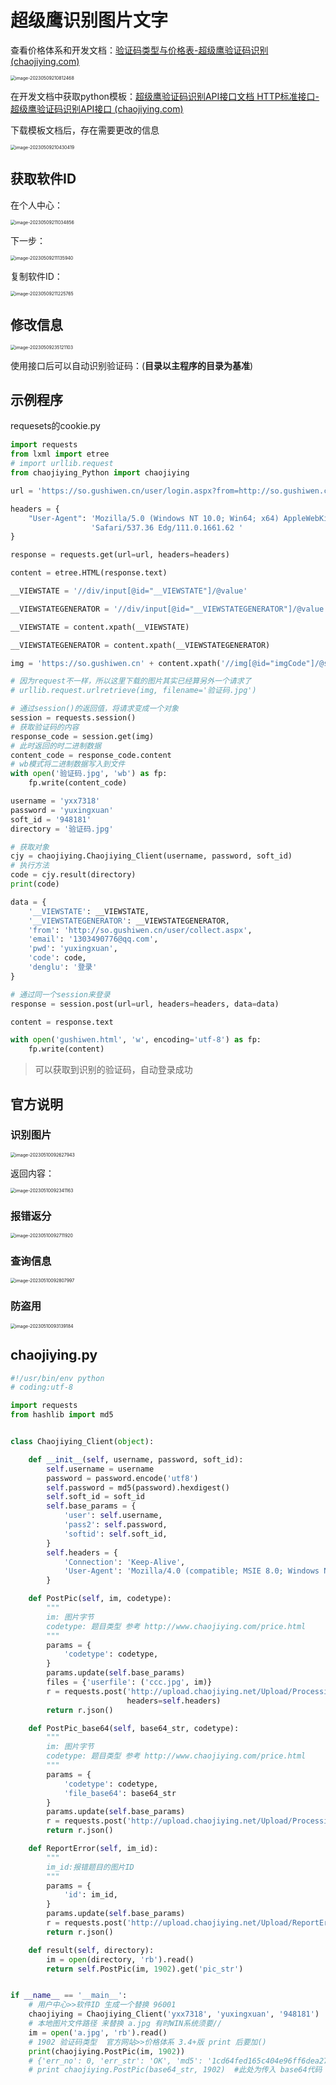 # 超级鹰识别图片文字

查看价格体系和开发文档：[验证码类型与价格表-超级鹰验证码识别 (chaojiying.com)](https://www.chaojiying.com/price.html)

<img src="img/超级鹰识别图片文字/image-20230509210812468.png" alt="image-20230509210812468" style="zoom: 50%;" />

在开发文档中获取python模板：[超级鹰验证码识别API接口文档 HTTP标准接口-超级鹰验证码识别API接口 (chaojiying.com)](http://www.chaojiying.com/api-5.html)

下载模板文档后，存在需要更改的信息

<img src="img/超级鹰识别图片文字/image-20230509210430419.png" alt="image-20230509210430419" style="zoom:50%;" />

## 获取软件ID

在个人中心：

<img src="img/超级鹰识别图片文字/image-20230509211034856.png" alt="image-20230509211034856" style="zoom: 50%;" />

下一步：

<img src="img/超级鹰识别图片文字/image-20230509211135940.png" alt="image-20230509211135940" style="zoom: 50%;" />

复制软件ID：

<img src="img/超级鹰识别图片文字/image-20230509211225765.png" alt="image-20230509211225765" style="zoom: 50%;" />

## 修改信息

<img src="img/超级鹰识别图片文字/image-20230509235121103.png" alt="image-20230509235121103" style="zoom:50%;" />

使用接口后可以自动识别验证码：(**目录以主程序的目录为基准**)

## 示例程序

requesets的cookie.py

```python
import requests
from lxml import etree
# import urllib.request
from chaojiying_Python import chaojiying

url = 'https://so.gushiwen.cn/user/login.aspx?from=http://so.gushiwen.cn/user/collect.aspx'

headers = {
    "User-Agent": 'Mozilla/5.0 (Windows NT 10.0; Win64; x64) AppleWebKit/537.36 (KHTML, like Gecko) Chrome/111.0.0.0 '
                  'Safari/537.36 Edg/111.0.1661.62 '
}

response = requests.get(url=url, headers=headers)

content = etree.HTML(response.text)

__VIEWSTATE = '//div/input[@id="__VIEWSTATE"]/@value'

__VIEWSTATEGENERATOR = '//div/input[@id="__VIEWSTATEGENERATOR"]/@value'

__VIEWSTATE = content.xpath(__VIEWSTATE)

__VIEWSTATEGENERATOR = content.xpath(__VIEWSTATEGENERATOR)

img = 'https://so.gushiwen.cn' + content.xpath('//img[@id="imgCode"]/@src')[0]

# 因为request不一样，所以这里下载的图片其实已经算另外一个请求了
# urllib.request.urlretrieve(img, filename='验证码.jpg')

# 通过session()的返回值，将请求变成一个对象
session = requests.session()
# 获取验证码的内容
response_code = session.get(img)
# 此时返回的时二进制数据
content_code = response_code.content
# wb模式将二进制数据写入到文件
with open('验证码.jpg', 'wb') as fp:
    fp.write(content_code)

username = 'yxx7318'
password = 'yuxingxuan'
soft_id = '948181'
directory = '验证码.jpg'

# 获取对象
cjy = chaojiying.Chaojiying_Client(username, password, soft_id)
# 执行方法
code = cjy.result(directory)
print(code)

data = {
    '__VIEWSTATE': __VIEWSTATE,
    '__VIEWSTATEGENERATOR': __VIEWSTATEGENERATOR,
    'from': 'http://so.gushiwen.cn/user/collect.aspx',
    'email': '1303490776@qq.com',
    'pwd': 'yuxingxuan',
    'code': code,
    'denglu': '登录'
}

# 通过同一个session来登录
response = session.post(url=url, headers=headers, data=data)

content = response.text

with open('gushiwen.html', 'w', encoding='utf-8') as fp:
    fp.write(content)
```

> 可以获取到识别的验证码，自动登录成功

## 官方说明

### 识别图片

<img src="img/超级鹰识别图片文字/image-20230510092627943.png" alt="image-20230510092627943" style="zoom:50%;" />

返回内容：

<img src="img/超级鹰识别图片文字/image-20230510092341163.png" alt="image-20230510092341163" style="zoom:50%;" />

### 报错返分

<img src="img/超级鹰识别图片文字/image-20230510092711920.png" alt="image-20230510092711920" style="zoom:50%;" />

### 查询信息

<img src="img/超级鹰识别图片文字/image-20230510092807997.png" alt="image-20230510092807997" style="zoom:50%;" />

### 防盗用

<img src="img/超级鹰识别图片文字/image-20230510093139184.png" alt="image-20230510093139184" style="zoom:50%;" />

## chaojiying.py

```python
#!/usr/bin/env python
# coding:utf-8

import requests
from hashlib import md5


class Chaojiying_Client(object):

    def __init__(self, username, password, soft_id):
        self.username = username
        password = password.encode('utf8')
        self.password = md5(password).hexdigest()
        self.soft_id = soft_id
        self.base_params = {
            'user': self.username,
            'pass2': self.password,
            'softid': self.soft_id,
        }
        self.headers = {
            'Connection': 'Keep-Alive',
            'User-Agent': 'Mozilla/4.0 (compatible; MSIE 8.0; Windows NT 5.1; Trident/4.0)',
        }

    def PostPic(self, im, codetype):
        """
        im: 图片字节
        codetype: 题目类型 参考 http://www.chaojiying.com/price.html
        """
        params = {
            'codetype': codetype,
        }
        params.update(self.base_params)
        files = {'userfile': ('ccc.jpg', im)}
        r = requests.post('http://upload.chaojiying.net/Upload/Processing.php', data=params, files=files,
                          headers=self.headers)
        return r.json()

    def PostPic_base64(self, base64_str, codetype):
        """
        im: 图片字节
        codetype: 题目类型 参考 http://www.chaojiying.com/price.html
        """
        params = {
            'codetype': codetype,
            'file_base64': base64_str
        }
        params.update(self.base_params)
        r = requests.post('http://upload.chaojiying.net/Upload/Processing.php', data=params, headers=self.headers)
        return r.json()

    def ReportError(self, im_id):
        """
        im_id:报错题目的图片ID
        """
        params = {
            'id': im_id,
        }
        params.update(self.base_params)
        r = requests.post('http://upload.chaojiying.net/Upload/ReportError.php', data=params, headers=self.headers)
        return r.json()

    def result(self, directory):
        im = open(directory, 'rb').read()
        return self.PostPic(im, 1902).get('pic_str')


if __name__ == '__main__':
    # 用户中心>>软件ID 生成一个替换 96001
    chaojiying = Chaojiying_Client('yxx7318', 'yuxingxuan', '948181')
    # 本地图片文件路径 来替换 a.jpg 有时WIN系统须要//
    im = open('a.jpg', 'rb').read()
    # 1902 验证码类型  官方网站>>价格体系 3.4+版 print 后要加()
    print(chaojiying.PostPic(im, 1902))
    # {'err_no': 0, 'err_str': 'OK', 'md5': '1cd64fed165c404e96ff6dea279b7bf2', 'pic_id': '2270815361126020084', 'pic_str': '15l1'}
    # print chaojiying.PostPic(base64_str, 1902)  #此处为传入 base64代码

```
